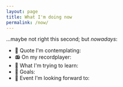 ```yaml
---
layout: page
title: What I'm doing now
permalink: /now/
---
```

...maybe not right this second; but *nowadays*:
- 📝 Quote I'm contemplating: 
- 📻 On my recordplayer: 
- 🌱 What I'm trying to learn: 
- 🎯 Goals: 
- 📆 Event I'm looking forward to: 